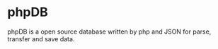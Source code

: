phpDB
=====

phpDB is a open source database written by php and JSON for parse, transfer and save data.
